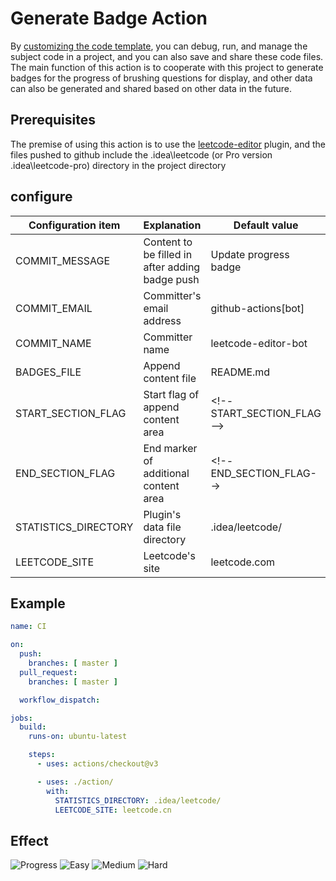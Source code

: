 # Generate Badge Action

By [customizing the code template](https://github.com/shuzijun/leetcode-editor/blob/master/doc/CustomCode.md), you can debug, run, and manage the subject code in a project, and you can also save and share these code files. The main function of this action is to cooperate with this project to generate badges for the progress of brushing questions for display, and other data can also be generated and shared based on other data in the future.

## Prerequisites

The premise of using this action is to use the [leetcode-editor](https://github.com/shuzijun/leetcode-editor) plugin, and the files pushed to github include the .idea\leetcode (or Pro version .idea\leetcode-pro) directory in the project directory

## configure


|  Configuration item    | Explanation                                     |  Default value             |
| ---------------------- |-------------------------------------------------|----------------------------|
| COMMIT_MESSAGE         | Content to be filled in after adding badge push | Update progress badge |
| COMMIT_EMAIL | Committer's email address                       | github-actions[bot] |
| COMMIT_NAME | Committer name                                  | leetcode-editor-bot |
| BADGES_FILE | Append content file                             | README.md |
| START_SECTION_FLAG | Start flag of append content area               | <\!--START_SECTION_FLAG--> |
| END_SECTION_FLAG | End marker of additional content area           | <\!--END_SECTION_FLAG--> |
| STATISTICS_DIRECTORY | Plugin's data file directory                    | .idea/leetcode/ |
| LEETCODE_SITE | Leetcode's site                                 | leetcode.com |

## Example

````yml
name: CI

on:
  push:
    branches: [ master ]
  pull_request:
    branches: [ master ]

  workflow_dispatch:

jobs:
  build:
    runs-on: ubuntu-latest

    steps:
      - uses: actions/checkout@v3

      - uses: ./action/
        with:
          STATISTICS_DIRECTORY: .idea/leetcode/
          LEETCODE_SITE: leetcode.cn
````

## Effect
<!--START_SECTION_FLAG-->
![Progress](https://img.shields.io/static/v1?logo=leetcode&label=Progress&message=47%2F2643&color=brightgreen)  ![Easy](https://img.shields.io/static/v1?logo=leetcode&label=Easy&message=17&color=5CB85C)  ![Medium](https://img.shields.io/static/v1?logo=leetcode&label=Medium&message=26&color=F0AD4E)  ![Hard](https://img.shields.io/static/v1?logo=leetcode&label=Hard&message=4&color=D9534F)  <!--END_SECTION_FLAG-->
